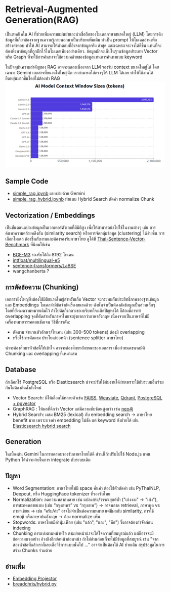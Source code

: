 # Retrieval-Augmented Generation(RAG)
เป็นเทคนิคใน AI ที่ช่วยเพิ่มความแม่นยำและน่าเชื่อถือของโมเดลภาษาขนาดใหญ่ (LLM) โดยการดึงข้อมูลที่เกี่ยวข้องจากฐานความรู้ภายนอกมาเป็นบริบทเพิ่มเติม ทำเป็น prompt ให้โมเดลอ่านเพื่อสร้างคำตอบ 
ทำให้ AI สามารถให้คำตอบที่อิงจากข้อมูลจริง ล่าสุด และเฉพาะเจาะจงได้ดีขึ้น แทนที่จะต้องพึ่งพาข้อมูลที่ถูกฝึกไว้ในโมเดลเพียงอย่างเดียว. 
ข้อมูลมักจะเก็บในฐานข้อมูลประเถท Vector หรือ Graph ที่จะใช้การค้นหาจะใช้ความคล้ายของข้อมูลแทนการค้นหาแบบ keyword 

ในปัจจุบันความสำคัญของ RAG อาจจะลดลงเนื่องจาก LLM รองรับ context ขนาดใหญ่ได้ โดยเฉพาะ Gemini เอกสารที่ขนาดไม่ใหญ่นัก เราสามารถใส่ตรงๆให้ LLM ได้เลย ทำให้ใช้งานได้ยืดหยุ่นมากขึ้นโดยไม่ต้องทำ RAG
![alt text](img/context-compare.png)

## Sample Code
- [simple_rag.ipynb](./simple_rag.ipynb) แบบง่ายด้วย Gemini
- [simple_rag_hybrid.ipynb](./simple_rag_hybrid.ipynb) ทำแบบ Hybrid Search ตัดคำ normalize Chunk

## Vectorization / Embeddings
เป็นขั้นตอนแปลงข้อมูลเป็นเวกเตอร์ตัวเลขที่มีมิติสูง เพื่อให้สามารถนำไปใช้ในงานต่างๆ เช่น การค้นหาความคล้ายคลึงกัน (similarity search) หรือการจัดกลุ่มข้อมูล (clustering) ได้ง่ายขึ้น 
การเลือกโมเดล ต้องขึ้นกับงานและต้องรองรับภาษาไทย ดูได้ที [Thai-Sentence-Vector-Benchmark](https://github.com/mrpeerat/Thai-Sentence-Vector-Benchmark) ที่นิยมใช้เช่น
- [BGE-M3](https://huggingface.co/BAAI/bge-m3) รองรับได้ถึง 8192 โทเคน
- [intfloat/multilingual-e5](https://huggingface.co/intfloat/multilingual-e5-large)
- [sentence-transformers/LaBSE](https://huggingface.co/sentence-transformers/LaBSE)
- wangchanberta ?

## การตัดข้อความ (Chunking)
เอกสารยิ่งใหญ่ยิ่งต้องใช้มิติขนาดใหญ่สำหรับเก็บ Vector จะกระทบกับประสิทธิ์ภาพของฐานข้อมูล 
และ Embeddings โมเดลจำมีข้อจำกัดเรื่องขนาดด้วย ดังนั้นจำเป็นต้องตัดข้อมูลเป็นส่วนเล็กๆ โดยที่ยังคงความหมายเดิมไว้ ถ้าไปตัดกึ่งกลางของบริบทก็จะเกิดปัญหาได้ ก็ต้องมีการทำ overlapping จุดที่ตัดสำหรับภาษาไทยจะยุ่งยากกว่าภาษาอังกฤษ เนื่องจากเป็นภาษาที่ไม่มีเครื่องหมายวรรคตอนชัดเจน วิธีที่การตัด:
- ตัดตาม จำนวนตัวอักษร/โทเคน (เช่น 300–500 tokens) ต้องมี overlapping
- หรือใช้การตัดตาม ประโยค/ย่อหน้า (sentence splitter ภาษาไทย)

น่าจะต้องศึกษาหัวข้อนี้ให้เข้าใจ อาจจะต้องศึกษาลักษณะของเอกสาร เพื่อกำหนดขนาดมิติ Chunking และ overlapping ที่เหมาะสม

## Database
ถ้าเลือกใช้ PostgreSQL หรือ Elasticsearch น่าจะปรับใช้กับงานได้ง่ายเพราะใช้กับระบบอื่นร่วมกันไม่ต้องติดตั้งตัวใหม่
- Vector Search: มีให้เลือกใช้หลายตัวเช่น [FAISS](https://github.com/facebookresearch/faiss),
[Weaviate](https://weaviate.io/), 
[Qdrant](https://qdrant.tech/), 
[PostgreSQL + pgvector](https://github.com/pgvector/pgvector)
- GraphRAG : ให้ผลที่ดีกว่า Vector แต่มีความซับซ้อนสูงกว่า เช่น [neo4j](https://neo4j.com/blog/developer/rag-tutorial/)
- Hybrid Search: ผสม BM25 (lexical) กับ embedding search → ภาษาไทย benefit มาก เพราะบางคำ embedding ไม่ชัด แต่ keyword ยังช่วยได้ เช่น  
[Elasticsearch hybrid search](https://www.elastic.co/what-is/hybrid-search)

## Generation
ในเบื้องต้น Gemini ในการทดสอบรองรับภาษาไทยได้ดี ส่วนนี้ถ้าปรับไปใช้ Node.js แทน Python ได้น่าจะง่ายในการ integrate กับระบบเดิม

## ปัญหา
- Word Segmentation: ภาษาไทยไม่มี space คั่นคำ ต้องใช้ตัวตัดคำ เช่น PyThaiNLP, Deepcut, หรือ HuggingFace tokenizer ที่รองรับไทย
- Normalization: ลดความหลากหลาย เช่น แปลงสระ/วรรณยุกต์ซ้ำ ("เก่งงงง" → "เก่ง"), การสะกดหลายแบบ (เช่น “กรุงเทพฯ” vs “กรุงเทพ”) → อาจพลาด retrieval, ภาษาพูด vs ภาษาเขียน → เช่น “ครับ/ค่ะ” อาจไม่จำเป็นต่อความหมาย แต่มีผลกับ similarity, การใช้ emoji หรือภาษาปนอังกฤษ → ต้อง normalize เพิ่ม
- Stopwords: ภาษาไทยมีคำฟุ่มเฟือย (เช่น "แล้ว", "และ", "คือ") ซึ่งอาจต้องกำจัดก่อน indexing
- Chunking การแบ่งตามหน้าหรือ ตามย่อหน้าน่าจะได้ใจความที่สมบูรณ์แล้ว แต่ก็อาจจะมีข้อความบางอย่าง อ้างถึงอีกย่อหน้าก่อนหน้า ถ้าไม่อ่านก่อนก็จะไม่มีข้อมูลที่สมบูรณ์ เช่น "จากสองหัวข้อที่แล้วเราก็เลยเลือวิธีการแบบนั้นไป ..." อาจจำเป็นต้องใช้ AI ช่วยเติม สรุปข้อมูลในการสร้าง Chunks ร่วมด้วย

## อ่านเพิ่ม
- [Embedding Projector](http://projector.tensorflow.org/)
- [breadchris/hybrid.py](https://gist.github.com/breadchris/b73aae81953eb8f865ebb4842a1c15b5)